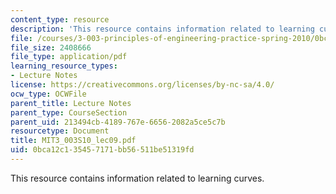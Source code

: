 ```yaml
---
content_type: resource
description: 'This resource contains information related to learning curves. '
file: /courses/3-003-principles-of-engineering-practice-spring-2010/0bca12c135457171bb56511be51319fd_MIT3_003S10_lec09.pdf
file_size: 2408666
file_type: application/pdf
learning_resource_types:
- Lecture Notes
license: https://creativecommons.org/licenses/by-nc-sa/4.0/
ocw_type: OCWFile
parent_title: Lecture Notes
parent_type: CourseSection
parent_uid: 213494cb-4189-767e-6656-2082a5ce5c7b
resourcetype: Document
title: MIT3_003S10_lec09.pdf
uid: 0bca12c1-3545-7171-bb56-511be51319fd
---
```

This resource contains information related to learning curves. 
